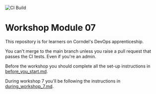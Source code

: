 ![CI Build](https://github.com/TheMattBarnfield/DevOps-Course-Workshop-Module-07-Learners/workflows/Continuous%20Integration/badge.svg?branch=main)

# Workshop Module 07

This repository is for learners on Corndel's DevOps apprenticeship.

You can't merge to the main branch unless you raise a pull request that passes the CI tests. Even if you're an admin.

Before the workshop you should complete all the set-up instructions in [before_you_start.md](./before_you_start.md).

During workshop 7 you'll be following the instructions in [during_workshop_7.md](./during_workshop_7.md).
